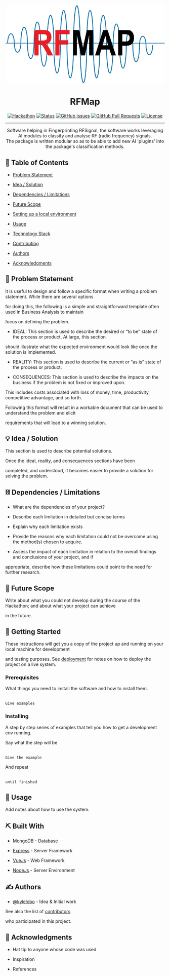 
<p align="center">
<a href="" rel="noopener">
<img src="/docs/icon.jpg" alt="Project logo"></a>
</p>

<h1 align="center">RFMap</h1>


<div align="center">

[![Hackathon](https://img.shields.io/badge/hackathon-sainya_ranakshetram-orange.svg)](https://sainya-ranakshetram.in/)
[![Status](https://img.shields.io/badge/status-active-success.svg)]()
[![GitHub Issues](https://img.shields.io/github/issues/thesunRider/rfmap.svg)](https://github.com/thesunRider/rfmap/issues)
[![GitHub Pull Requests](https://img.shields.io/github/issues-pr/thesunRider/rfmap.svg)](https://github.com/thesunRider/rfmap/pulls)
[![License](https://img.shields.io/badge/license-MIT-blue.svg)](LICENSE.md)

</div>

---

<p align="center"> Software helping in Fingerprinting RFSignal, the software works leveraging AI modules to classify and analyse RF (radio frequency) signals.

<br>
The package is written modular so as to be able to add new AI 'plugins' into the package's classification methods.

</p>

## 📝 Table of Contents

- [Problem Statement](#problem_statement)

- [Idea / Solution](#idea)

- [Dependencies / Limitations](#limitations)

- [Future Scope](#future_scope)

- [Setting up a local environment](#getting_started)

- [Usage](#usage)

- [Technology Stack](#tech_stack)

- [Contributing](../CONTRIBUTING.md)

- [Authors](#authors)

- [Acknowledgments](#acknowledgments)

## 🧐 Problem Statement <a name = "problem_statement"></a>

It is useful to design and follow a specific format when writing a problem statement. While there are several options

for doing this, the following is a simple and straightforward template often used in Business Analysis to maintain

focus on defining the problem.

- IDEAL: This section is used to describe the desired or “to be” state of the process or product. At large, this section

should illustrate what the expected environment would look like once the solution is implemented.

- REALITY: This section is used to describe the current or “as is” state of the process or product.

- CONSEQUENCES: This section is used to describe the impacts on the business if the problem is not fixed or improved upon.

This includes costs associated with loss of money, time, productivity, competitive advantage, and so forth.

Following this format will result in a workable document that can be used to understand the problem and elicit

requirements that will lead to a winning solution.

## 💡 Idea / Solution <a name = "idea"></a>

This section is used to describe potential solutions.

Once the ideal, reality, and consequences sections have been

completed, and understood, it becomes easier to provide a solution for solving the problem.

## ⛓️ Dependencies / Limitations <a name = "limitations"></a>

- What are the dependencies of your project?

- Describe each limitation in detailed but concise terms

- Explain why each limitation exists

- Provide the reasons why each limitation could not be overcome using the method(s) chosen to acquire.

- Assess the impact of each limitation in relation to the overall findings and conclusions of your project, and if

appropriate, describe how these limitations could point to the need for further research.

## 🚀 Future Scope <a name = "future_scope"></a>

Write about what you could not develop during the course of the Hackathon; and about what your project can achieve

in the future.

## 🏁 Getting Started <a name = "getting_started"></a>

These instructions will get you a copy of the project up and running on your local machine for development

and testing purposes. See [deployment](#deployment) for notes on how to deploy the project on a live system.

### Prerequisites

What things you need to install the software and how to install them.

```

Give examples

```

### Installing

A step by step series of examples that tell you how to get a development env running.

Say what the step will be

```

Give the example

```

And repeat

```

until finished

```

## 🎈 Usage <a name="usage"></a>

Add notes about how to use the system.

## ⛏️ Built With <a name = "tech_stack"></a>

- [MongoDB](https://www.mongodb.com/) - Database

- [Express](https://expressjs.com/) - Server Framework

- [VueJs](https://vuejs.org/) - Web Framework

- [NodeJs](https://nodejs.org/en/) - Server Environment

## ✍️ Authors <a name = "authors"></a>

- [@kylelobo](https://github.com/kylelobo) - Idea & Initial work

See also the list of [contributors](https://github.com/kylelobo/The-Documentation-Compendium/contributors)

who participated in this project.

## 🎉 Acknowledgments <a name = "acknowledgments"></a>

- Hat tip to anyone whose code was used

- Inspiration

- References